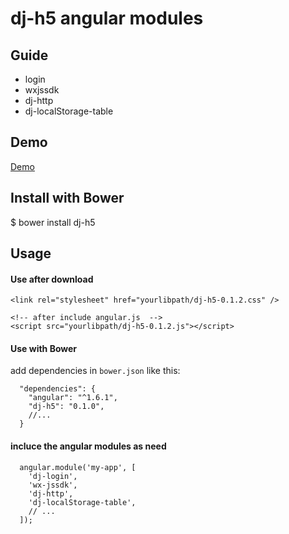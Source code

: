 ﻿# dj-h5 angular modules

## Guide

* login
* wxjssdk
* dj-http
* dj-localStorage-table

## Demo

[Demo](https://linjianhong.github.io/dj-h5/demo/index.html)


## Install with Bower
$ bower install dj-h5


## Usage

#### Use after download

```
<link rel="stylesheet" href="yourlibpath/dj-h5-0.1.2.css" />

<!-- after include angular.js  -->
<script src="yourlibpath/dj-h5-0.1.2.js"></script>
```


#### Use with Bower
add dependencies in `bower.json` like this:
```
  "dependencies": {
    "angular": "^1.6.1",
    "dj-h5": "0.1.0",
    //...
  }
```


#### incluce the angular modules as need

```
  angular.module('my-app', [
    'dj-login',
    'wx-jssdk',
    'dj-http',
    'dj-localStorage-table',
    // ...
  ]);
```





